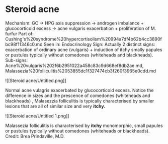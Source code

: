 # Steroid acne

Mechanism: GC → HPG axis suppression → androgen imbalance + glucocorticoid excess → acne vulgaris exacerbation + proliferation of M. furfur
Part of: Cushing's%20syndrome%20hypercortisolism%20994a7df4b62b4cc3890fbc98f11346c0.md
Seen in: Endocrinology
Sign: Actually 2 distinct signs: exacerbation of ordinary acne (vulgaris) + induction of itchy smally papules or pustules typically without comedones (whiteheads and blackheads).
Sub-signs: Acne%20vulgaris%202f6b2951022a458c83c9d668ef8db2ae.md, Malassezia%20folliculitis%2053855dc1f327474cb3f260f3965e0cdd.md

![[Steroid acne/Untitled.png]]

Normal acne vulagris exacerbated by glucocorticoid excess. Notice the difference in sizes and the prescence of comedones (whiteheads and blackheads) , Malasezzia folliculitis is typically characterised by smaller lesions that are all of similar size and very **itchy.**

![[Steroid acne/Untitled 1.png]]

Malassezia folliculitis is characterised by **itchy** monomorphic, small papules or pustules typically without comedones (whiteheads or blackheads). Credit: Brea Prindaville, M.D.
